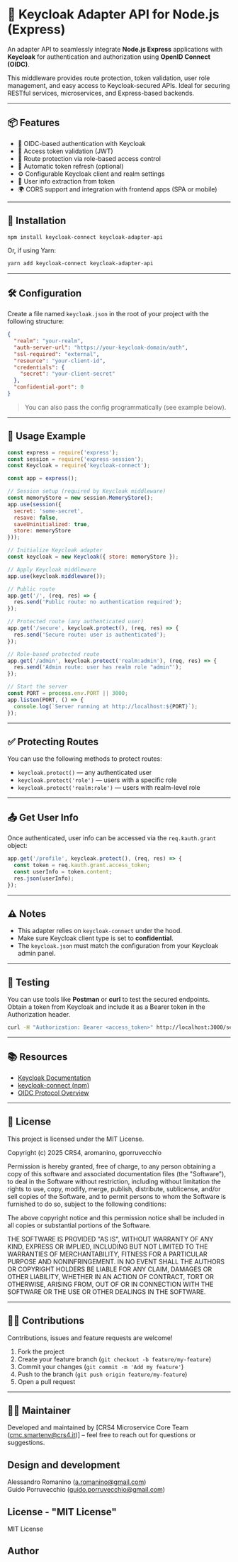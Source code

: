 # 🔐 Keycloak Adapter API for Node.js (Express)

An adapter API to seamlessly integrate **Node.js Express** applications with **Keycloak** for authentication and authorization using **OpenID Connect (OIDC)**.

This middleware provides route protection, token validation, user role management, and easy access to Keycloak-secured APIs. Ideal for securing RESTful services, microservices, and Express-based backends.

---

## 📦 Features

- 🔑 OIDC-based authentication with Keycloak
- 🧾 Access token validation (JWT)
- 🔐 Route protection via role-based access control
- 🔁 Automatic token refresh (optional)
- ⚙️ Configurable Keycloak client and realm settings
- 👤 User info extraction from token
- 🌍 CORS support and integration with frontend apps (SPA or mobile)

---

## 🚀 Installation

```bash
npm install keycloak-connect keycloak-adapter-api
```

Or, if using Yarn:

```bash
yarn add keycloak-connect keycloak-adapter-api
```

---

## 🛠️ Configuration

Create a file named `keycloak.json` in the root of your project with the following structure:

```json
{
  "realm": "your-realm",
  "auth-server-url": "https://your-keycloak-domain/auth",
  "ssl-required": "external",
  "resource": "your-client-id",
  "credentials": {
    "secret": "your-client-secret"
  },
  "confidential-port": 0
}
```

> You can also pass the config programmatically (see example below).

---

## 📄 Usage Example

```js
const express = require('express');
const session = require('express-session');
const Keycloak = require('keycloak-connect');

const app = express();

// Session setup (required by Keycloak middleware)
const memoryStore = new session.MemoryStore();
app.use(session({
  secret: 'some-secret',
  resave: false,
  saveUninitialized: true,
  store: memoryStore
}));

// Initialize Keycloak adapter
const keycloak = new Keycloak({ store: memoryStore });

// Apply Keycloak middleware
app.use(keycloak.middleware());

// Public route
app.get('/', (req, res) => {
  res.send('Public route: no authentication required');
});

// Protected route (any authenticated user)
app.get('/secure', keycloak.protect(), (req, res) => {
  res.send('Secure route: user is authenticated');
});

// Role-based protected route
app.get('/admin', keycloak.protect('realm:admin'), (req, res) => {
  res.send('Admin route: user has realm role "admin"');
});

// Start the server
const PORT = process.env.PORT || 3000;
app.listen(PORT, () => {
  console.log(`Server running at http://localhost:${PORT}`);
});
```

---

## ✅ Protecting Routes

You can use the following methods to protect routes:

- `keycloak.protect()` — any authenticated user
- `keycloak.protect('role')` — users with a specific role
- `keycloak.protect('realm:role')` — users with realm-level role

---

## 📤 Get User Info

Once authenticated, user info can be accessed via the `req.kauth.grant` object:

```js
app.get('/profile', keycloak.protect(), (req, res) => {
  const token = req.kauth.grant.access_token;
  const userInfo = token.content;
  res.json(userInfo);
});
```

---

## ⚠️ Notes

- This adapter relies on `keycloak-connect` under the hood.
- Make sure Keycloak client type is set to **confidential**.
- The `keycloak.json` must match the configuration from your Keycloak admin panel.

---

## 🧪 Testing

You can use tools like **Postman** or **curl** to test the secured endpoints. Obtain a token from Keycloak and include it as a Bearer token in the Authorization header.

```bash
curl -H "Authorization: Bearer <access_token>" http://localhost:3000/secure
```

---

## 📚 Resources

- [Keycloak Documentation](https://www.keycloak.org/documentation.html)
- [keycloak-connect (npm)](https://www.npmjs.com/package/keycloak-connect)
- [OIDC Protocol Overview](https://openid.net/connect/)

---

## 📝 License

This project is licensed under the MIT License.

Copyright (c) 2025 CRS4, aromanino, gporruvecchio

Permission is hereby granted, free of charge, to any person obtaining a copy
of this software and associated documentation files (the "Software"), to deal
in the Software without restriction, including without limitation the rights
to use, copy, modify, merge, publish, distribute, sublicense, and/or sell
copies of the Software, and to permit persons to whom the Software is
furnished to do so, subject to the following conditions:

The above copyright notice and this permission notice shall be included in all
copies or substantial portions of the Software.

THE SOFTWARE IS PROVIDED "AS IS", WITHOUT WARRANTY OF ANY KIND, EXPRESS OR
IMPLIED, INCLUDING BUT NOT LIMITED TO THE WARRANTIES OF MERCHANTABILITY,
FITNESS FOR A PARTICULAR PURPOSE AND NONINFRINGEMENT. IN NO EVENT SHALL THE
AUTHORS OR COPYRIGHT HOLDERS BE LIABLE FOR ANY CLAIM, DAMAGES OR OTHER
LIABILITY, WHETHER IN AN ACTION OF CONTRACT, TORT OR OTHERWISE, ARISING FROM,
OUT OF OR IN CONNECTION WITH THE SOFTWARE OR THE USE OR OTHER DEALINGS IN THE
SOFTWARE.

---

## 🙋‍♂️ Contributions

Contributions, issues and feature requests are welcome!

1. Fork the project
2. Create your feature branch (`git checkout -b feature/my-feature`)
3. Commit your changes (`git commit -m 'Add my feature'`)
4. Push to the branch (`git push origin feature/my-feature`)
5. Open a pull request

---

## 👨‍💻 Maintainer

Developed and maintained by [CRS4 Microservice Core Team ([cmc.smartenv@crs4.it](mailto:cmc.smartenv@crs4.it))] – feel free to reach out for questions or suggestions.

Design and development
------
Alessandro Romanino ([a.romanino@gmail.com](mailto:a.romanino@gmail.com))<br>
Guido Porruvecchio ([guido.porruvecchio@gmail.com](mailto:guido.porruvecchio@gmail.com))

License - "MIT License"
-----------------------

MIT License



Author
------


